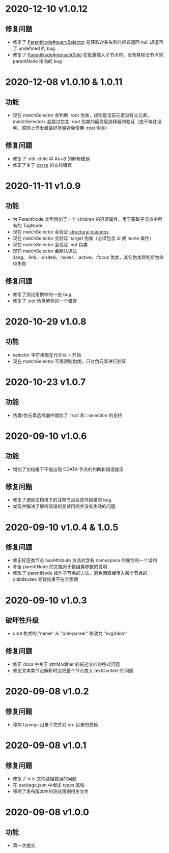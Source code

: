 # 2020-12-10 v1.0.12

## 修复问题

- 修复了 [ParentNode#querySelector](docs/cn/parent-node.md#parentnodeprototypequeryselectorselector-tselector) 在获取对象失败时应该返回 null 却返回了 undefined 的 bug
- 修复了 [ParentNode#replaceChild](docs/cn/parent-node.md#parentnodeprototypereplacechildnewchild-inode--inode-oldchild-inode) 在批量插入子节点时，没有移除旧节点的 parentNode 指向的 bug

# 2020-12-08 v1.0.10 & 1.0.11

## 功能

- 现在 matchSelector 会判断 :root 伪类，规则是当前元素没有父元素，matchSelectors 会跳过包含 :root 伪类的最顶层选择器的验证（由于存在误判，原则上开发者最好尽量避免使用 :root 伪类）

## 修复问题

- 修复了 :nth-child 中 An+B 的解析错误
- 修正了关于 [parse](docs/cn/parse.md) 的文档错误

# 2020-11-11 v1.0.9

## 功能

- 为 ParentNode 类型增加了一个 children 的只读属性，用于获取子节点中所有的 TagNode
- 现在 matchSelector 会验证 [structural pseudos](https://drafts.csswg.org/selectors-4/#structural-pseudos)
- 现在 matchSelector 会验证 :target 伪类（必须包含 id 或 name 属性）
- 现在 matchSelector 会验证 :not 伪类
- 现在 matchSelector 会默认通过 :lang、:link、:visited、:hover、:active、:focus 伪类，其它伪类将判断为命中失败

## 修复问题

- 修复了测试用例中的一些 bug
- 修复了 :not 伪类解析的一个错误

# 2020-10-29 v1.0.8

## 功能

- selector 字符串现在允许以 > 开始
- 现在 matchSelector 不再限制伪类，只对伪元素进行验证

# 2020-10-23 v1.0.7

## 功能

- 伪类/伪元素选择器中增加了 :root 和 ::selection 的支持

# 2020-09-10 v1.0.6

## 功能

- 增加了文档根下不能出现 CDATA 节点的判断和错误提示

## 修复问题

- 修复了遇到文档根下的注释节点会意外报错的 bug
- 发现并解决了解析错误的测试用例并没有生效的问题

# 2020-09-10 v1.0.4 & 1.0.5

## 修复问题

- 修正标签类节点 hasAttribute 方法对含有 namespace 的属性的一个误判
- 补全 parentNode 的文档对于数组类参数的说明
- 修改了 parentNode 操作子节点的方法，避免因直接传入某个节点的 childNodes 导致结果不符合预期

# 2020-09-10 v1.0.3

## 破坏性升级

- umd 格式的 "name" 从 "xml-parser" 修改为 "svgVdom"

## 修复问题

- 修正 docs 中关于 attrModifier 的描述文档的格式问题
- 修正文本类节点解析时会把整个节点放入 textContent 的问题

# 2020-09-08 v1.0.2

## 修复问题

- 移除 typings 目录下文件对 src 目录的依赖

# 2020-09-08 v1.0.1

## 修复问题

- 修复了 d.ts 文件路径错误的问题
- 在 package.json 中增加 types 属性
- 移除了发布版本中的测试用例相关文件

# 2020-09-08 v1.0.0

## 功能

- 第一次提交